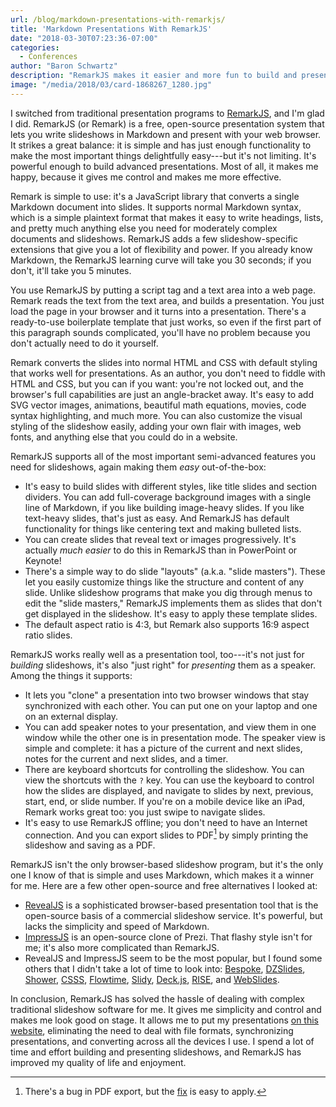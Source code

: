 ```yaml
---
url: /blog/markdown-presentations-with-remarkjs/
title: 'Markdown Presentations With RemarkJS'
date: "2018-03-30T07:23:36-07:00"
categories:
  - Conferences
author: "Baron Schwartz"
description: "RemarkJS makes it easier and more fun to build and present slideshows."
image: "/media/2018/03/card-1868267_1280.jpg"
---
```


I switched from traditional presentation programs to
[RemarkJS](https://remarkjs.com), and I'm glad I did. RemarkJS (or Remark) is a
free, open-source presentation system that lets you write slideshows in Markdown
and present with your web browser. It strikes a great balance: it is simple and
has just enough functionality to make the most important things delightfully
easy---but it's not limiting. It's powerful enough to build advanced
presentations.  Most of all, it makes me happy, because it gives me control and
makes me more effective.

<!--more-->

Remark is simple to use: it's a JavaScript library that converts a single
Markdown document into slides. It supports normal Markdown syntax, which is a
simple plaintext format that makes it easy to write headings, lists, and pretty
much anything else you need for moderately complex documents and slideshows.
RemarkJS adds a few slideshow-specific extensions that give you a lot of
flexibility and power. If you already know Markdown, the RemarkJS learning curve
will take you 30 seconds; if you don't, it'll take you 5 minutes.

You use RemarkJS by putting a script tag and a text area into a web page. Remark reads
the text from the text area, and builds a presentation. You just load the page
in your browser and it turns into a presentation. There's a ready-to-use
boilerplate template that just works, so even if the first part of this
paragraph sounds complicated, you'll have no problem because you don't actually
need to do it yourself.

Remark converts the slides into normal HTML and CSS with default styling that
works well for presentations. As an author, you don't need to fiddle with HTML
and CSS, but you can if you want: you're not locked out, and the browser's full
capabilities are just an angle-bracket away. It's easy to add SVG vector images,
animations, beautiful math equations, movies, code syntax highlighting, and much
more. You can also customize the visual styling of the slideshow easily, adding
your own flair with images, web fonts, and anything else that you could do in a
website.

RemarkJS supports all of the most important semi-advanced features you need for
slideshows, again making them *easy* out-of-the-box:

- It's easy to build slides with different styles, like title slides and section
  dividers. You can add full-coverage background images with a single line of
  Markdown, if you like building image-heavy slides. If you like text-heavy
  slides, that's just as easy. And RemarkJS has default functionality for things
  like centering text and making bulleted lists.
- You can create slides that reveal text or images progressively. It's actually
  *much easier* to do this in RemarkJS than in PowerPoint or Keynote!
- There's a simple way to do slide "layouts" (a.k.a. "slide masters"). These let
  you easily customize things like the structure and content of any slide.
  Unlike slideshow programs that make you dig through menus to edit the "slide
  masters," RemarkJS implements them as slides that don't get displayed in the
  slideshow. It's easy to apply these template slides.
- The default aspect ratio is 4:3, but Remark also supports 16:9 aspect ratio
  slides.

RemarkJS works really well as a presentation tool, too---it's not just for
*building* slideshows, it's also "just right" for *presenting* them as a
speaker. Among the things it supports:

- It lets you "clone" a presentation into two browser windows that stay
  synchronized with each other. You can put one on your laptop and one on an
  external display.
- You can add speaker notes to your presentation, and view them in one window
  while the other one is in presentation mode. The speaker view is simple and
  complete: it has a picture of the current and next slides, notes for the
  current and next slides, and a timer.
- There are keyboard shortcuts for controlling the slideshow. You can view the
  shortcuts with the `?` key. You can use the keyboard to control how the slides
  are displayed, and navigate to slides by next, previous, start, end, or slide
  number. If you're on a mobile device like an iPad, Remark works great too: you
  just swipe to navigate slides.
- It's easy to use RemarkJS offline; you don't need to have an Internet
  connection. And you can export slides to PDF[^1] by simply printing the
  slideshow and saving as a PDF.

RemarkJS isn't the only browser-based slideshow program, but it's the only one I
know of that is simple and uses Markdown, which makes it a winner for me. Here
are a few other open-source and free alternatives I looked at:

- [RevealJS](https://revealjs.com/) is a sophisticated browser-based
  presentation tool that is the open-source basis of a commercial slideshow
  service. It's powerful, but lacks the simplicity and speed of Markdown.
- [ImpressJS](https://impress.js.org) is an open-source clone of Prezi. That
  flashy style isn't for me; it's also more complicated than RemarkJS.
- RevealJS and ImpressJS seem to be the most popular, but I found some others that I
  didn't take a lot of time to look into:
  [Bespoke](http://markdalgleish.com/projects/bespoke.js),
  [DZSlides](http://paulrouget.com/dzslides), [Shower](http://shwr.me/),
  [CSSS](http://leaverou.github.io/csss),
  [Flowtime](http://flowtime-js.marcolago.com/),
  [Slidy](http://www.w3.org/Talks/Tools/Slidy/),
  [Deck.js](http://imakewebthings.com/deck.js),
  [RISE](https://github.com/damianavila/RISE), and
  [WebSlides](https://github.com/jlantunez/webslides).

In conclusion, RemarkJS has solved the hassle of dealing with complex
traditional slideshow software for me. It gives me simplicity and control and
makes me look good on stage. It allows me to put my presentations [on this
website](/talks/), eliminating the need to deal with file formats,
synchronizing presentations, and converting across all the devices I use. I
spend a lot of time and effort building and presenting slideshows, and RemarkJS
has improved my quality of life and enjoyment.

[^1]: There's a bug in PDF export, but the [fix](https://github.com/gnab/remark/issues/50#issuecomment-223887379) is easy to apply.

